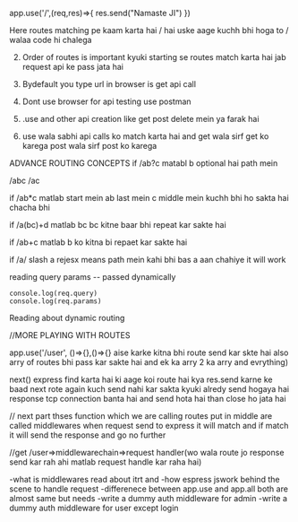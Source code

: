 
app.use('/',(req,res)=>{
    res.send("Namaste JI")
})


Here routes matching pe kaam karta hai / hai 
uske aage kuchh bhi hoga to / walaa code hi chalega

2) Order of routes is important kyuki starting se routes match karta 
hai jab request api ke pass jata hai

3) Bydefault you type url in browser is get api call 

4) Dont use browser for api testing use postman 

5) .use  and other api creation like get post delete mein ya farak hai

6) use wala sabhi api calls ko  match karta hai and get wala sirf get ko karega  post wala sirf post ko karega


ADVANCE ROUTING CONCEPTS
if /ab?c  matabl b optional hai path mein

/abc /ac


if /ab*c  matlab start mein ab  last mein c middle mein kuchh bhi ho sakta hai chacha bhi

if /a(bc)+d matlab bc bc kitne baar bhi repeat kar sakte hai

if /ab+c  matlab b ko kitna bi repaet kar sakte hai

if /a/  slash a rejesx means path mein kahi bhi bas a aan chahiye it will work

reading query params -- passed dynamically 

    console.log(req.query)
    console.log(req.params)

Reading about dynamic routing 


//MORE PLAYING WITH ROUTES

app.use('/user', ()=>{},()=>{}  aise karke kitna bhi route send kar skte hai also 
arry of routes bhi pass kar sakte hai and ek ka arry 2 ka arry and evrything)

next()  express find karta hai ki aage koi route hai kya
res.send karne ke baad next  rote again kuch send nahi kar sakta kyuki alredy send 
hogaya hai response tcp connection banta hai and send hota hai than close ho jata hai


// next part 
thses function which we are calling routes put in middle are called middlewares
when request send to express it will match and if match it will send the response and go no further

//get /user=>middlewarechain=>request handler(wo wala route jo response send kar rah ahi matlab request handle kar raha hai)

-what is middlewares read about itrt and 
-how espress jswork behind the scene to handle request
-differenece between app.use and app.all both are almost same but needs
-write a dummy auth middleware for admin
-write a dummy auth middleware for user except login


